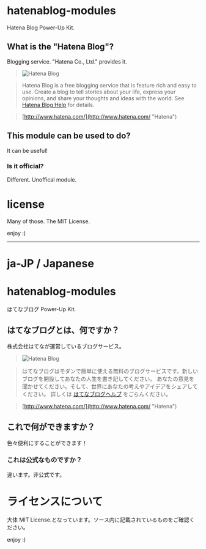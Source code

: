 # hatenablog-modules
Hatena Blog Power-Up Kit.
 

## What is the "Hatena Blog"?
Blogging service. "Hatena Co., Ltd." provides it.

>![Hatena Blog](http://hatenablog.com/images/top/top-logo@2x.png "Hatena Blog")

>Hatena Blog is a free blogging service that is feature rich and easy to use.
Create a blog to tell stories about your life, express your opinions, and share your thoughts and ideas with the world.
 See [Hatena Blog Help](http://help-en.hatenablog.com/?via=201003 "Hatena Blog Help") for details.

> [http://www.hatena.com/](http://www.hatena.com/ "Hatena")

 


## This module can be used to do?
It can be useful!
 

### Is it official?
Different. Unoffical module.
 


# license
Many of those. The MIT License.
 
enjoy :)

***
# ja-JP / Japanese
# hatenablog-modules
はてなブログ Power-Up Kit.
 

## はてなブログとは、何ですか？
株式会社はてなが運営しているブログサービス。

>![Hatena Blog](http://hatenablog.com/images/top/top-logo@2x.png "Hatena Blog")

>はてなブログはモダンで簡単に使える無料のブログサービスです。新しいブログを開設してあなたの人生を書き記してください。
あなたの意見を聞かせてください。そして、世界にあなたの考えやアイデアをシェアしてください。
詳しくは [はてなブログヘルプ](http://help.hatenablog.com/?via=201003 "Hatena Blog Help") をごらんください。

> [http://www.hatena.com/](http://www.hatena.com/ "Hatena")

 

## これで何ができますか？
色々便利にすることができます！
 

### これは公式なものですか？
違います。非公式です。
 


# ライセンスについて
大体 MIT License.となっています。ソース内に記載されているものをご確認ください。
 
enjoy :)
